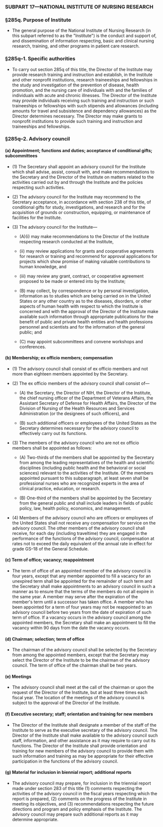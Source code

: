 ### SUBPART 17—NATIONAL INSTITUTE OF NURSING RESEARCH

### §285q. Purpose of Institute
* The general purpose of the National Institute of Nursing Research (in this subpart referred to as the "Institute") is the conduct and support of, and dissemination of information respecting, basic and clinical nursing research, training, and other programs in patient care research.

### §285q–1. Specific authorities
* To carry out section 285q of this title, the Director of the Institute may provide research training and instruction and establish, in the Institute and other nonprofit institutions, research traineeships and fellowships in the study and investigation of the prevention of disease, health promotion, and the nursing care of individuals with and the families of individuals with acute and chronic illnesses. The Director of the Institute may provide individuals receiving such training and instruction or such traineeships or fellowships with such stipends and allowances (including amounts for travel and subsistence and dependency allowances) as the Director determines necessary. The Director may make grants to nonprofit institutions to provide such training and instruction and traineeships and fellowships.

### §285q–2. Advisory council
#### (a) Appointment; functions and duties; acceptance of conditional gifts; subcommittees
* (1) The Secretary shall appoint an advisory council for the Institute which shall advise, assist, consult with, and make recommendations to the Secretary and the Director of the Institute on matters related to the activities carried out by and through the Institute and the policies respecting such activities.

* (2) The advisory council for the Institute may recommend to the Secretary acceptance, in accordance with section 238 of this title, of conditional gifts for study, investigations, and research and for the acquisition of grounds or construction, equipping, or maintenance of facilities for the Institute.

* (3) The advisory council for the Institute—

  * (A)(i) may make recommendations to the Director of the Institute respecting research conducted at the Institute,

  * (ii) may review applications for grants and cooperative agreements for research or training and recommend for approval applications for projects which show promise of making valuable contributions to human knowledge, and

  * (iii) may review any grant, contract, or cooperative agreement proposed to be made or entered into by the Institute;

  * (B) may collect, by correspondence or by personal investigation, information as to studies which are being carried on in the United States or any other country as to the diseases, disorders, or other aspects of human health with respect to which the Institute is concerned and with the approval of the Director of the Institute make available such information through appropriate publications for the benefit of public and private health entities and health professions personnel and scientists and for the information of the general public; and

  * (C) may appoint subcommittees and convene workshops and conferences.

#### (b) Membership; ex officio members; compensation
* (1) The advisory council shall consist of ex officio members and not more than eighteen members appointed by the Secretary.

* (2) The ex officio members of the advisory council shall consist of—

  * (A) the Secretary, the Director of NIH, the Director of the Institute, the chief nursing officer of the Department of Veterans Affairs, the Assistant Secretary of Defense for Health Affairs, the Director of the Division of Nursing of the Health Resources and Services Administration (or the designees of such officers), and

  * (B) such additional officers or employees of the United States as the Secretary determines necessary for the advisory council to effectively carry out its functions.


* (3) The members of the advisory council who are not ex officio members shall be appointed as follows:

  * (A) Two-thirds of the members shall be appointed by the Secretary from among the leading representatives of the health and scientific disciplines (including public health and the behavioral or social sciences) relevant to the activities of the Institute. Of the members appointed pursuant to this subparagraph, at least seven shall be professional nurses who are recognized experts in the area of clinical practice, education, or research.

  * (B) One-third of the members shall be appointed by the Secretary from the general public and shall include leaders in fields of public policy, law, health policy, economics, and management.


* (4) Members of the advisory council who are officers or employees of the United States shall not receive any compensation for service on the advisory council. The other members of the advisory council shall receive, for each day (including traveltime) they are engaged in the performance of the functions of the advisory council, compensation at rates not to exceed the daily equivalent of the annual rate in effect for grade GS–18 of the General Schedule.

#### (c) Term of office; vacancy; reappointment
* The term of office of an appointed member of the advisory council is four years, except that any member appointed to fill a vacancy for an unexpired term shall be appointed for the remainder of such term and the Secretary shall make appointments to an advisory council in such a manner as to ensure that the terms of the members do not all expire in the same year. A member may serve after the expiration of the member's term until a successor has taken office. A member who has been appointed for a term of four years may not be reappointed to an advisory council before two years from the date of expiration of such term of office. If a vacancy occurs in the advisory council among the appointed members, the Secretary shall make an appointment to fill the vacancy within 90 days from the date the vacancy occurs.

#### (d) Chairman; selection; term of office
* The chairman of the advisory council shall be selected by the Secretary from among the appointed members, except that the Secretary may select the Director of the Institute to be the chairman of the advisory council. The term of office of the chairman shall be two years.

#### (e) Meetings
* The advisory council shall meet at the call of the chairman or upon the request of the Director of the Institute, but at least three times each fiscal year. The location of the meetings of the advisory council is subject to the approval of the Director of the Institute.

#### (f) Executive secretary; staff; orientation and training for new members
* The Director of the Institute shall designate a member of the staff of the Institute to serve as the executive secretary of the advisory council. The Director of the Institute shall make available to the advisory council such staff, information, and other assistance as it may require to carry out its functions. The Director of the Institute shall provide orientation and training for new members of the advisory council to provide them with such information and training as may be appropriate for their effective participation in the functions of the advisory council.

#### (g) Material for inclusion in biennial report; additional reports
* The advisory council may prepare, for inclusion in the triennial report made under section 283 of this title (1) comments respecting the activities of the advisory council in the fiscal years respecting which the report is prepared, (2) comments on the progress of the Institute in meeting its objectives, and (3) recommendations respecting the future directions and program and policy emphasis of the Institute. The advisory council may prepare such additional reports as it may determine appropriate.